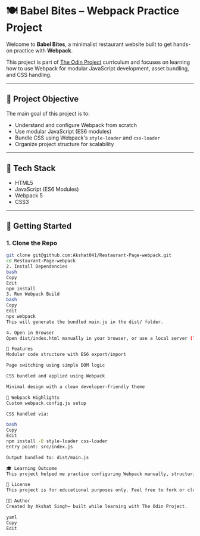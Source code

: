 # 🍽️ Babel Bites – Webpack Practice Project

Welcome to **Babel Bites**, a minimalist restaurant website built to get hands-on practice with **Webpack**.

This project is part of [The Odin Project](https://www.theodinproject.com/) curriculum and focuses on learning how to use Webpack for modular JavaScript development, asset bundling, and CSS handling.

---

## 📌 Project Objective

The main goal of this project is to:

- Understand and configure Webpack from scratch
- Use modular JavaScript (ES6 modules)
- Bundle CSS using Webpack's `style-loader` and `css-loader`
- Organize project structure for scalability

---

## 🧱 Tech Stack

- HTML5
- JavaScript (ES6 Modules)
- Webpack 5
- CSS3

---

## 🧰 Getting Started

### 1. Clone the Repo

```bash
git clone git@github.com:Akshat041/Restaurant-Page-webpack.git
cd Restaurant-Page-webpack
2. Install Dependencies
bash
Copy
Edit
npm install
3. Run Webpack Build
bash
Copy
Edit
npx webpack
This will generate the bundled main.js in the dist/ folder.

4. Open in Browser
Open dist/index.html manually in your browser, or use a local server (like Live Server in VS Code).

🚀 Features
Modular code structure with ES6 export/import

Page switching using simple DOM logic

CSS bundled and applied using Webpack

Minimal design with a clean developer-friendly theme

🔧 Webpack Highlights
Custom webpack.config.js setup

CSS handled via:

bash
Copy
Edit
npm install -D style-loader css-loader
Entry point: src/index.js

Output bundled to: dist/main.js

🎓 Learning Outcome
This project helped me practice configuring Webpack manually, structuring a modular JavaScript project, and working with CSS bundling — all skills essential for real-world frontend development.

📄 License
This project is for educational purposes only. Feel free to fork or clone it to experiment and learn!

👨‍💻 Author
Created by Akshat Singh— built while learning with The Odin Project.

yaml
Copy
Edit
```
